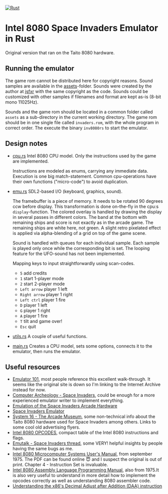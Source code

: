 [![Rust](https://github.com/krueger71/inv8080rs/actions/workflows/ci.yml/badge.svg)](https://github.com/krueger71/inv8080rs/actions/workflows/ci.yml)

# Intel 8080 Space Invaders Emulator in Rust

Original version that ran on the Taito 8080 hardware.

## Running the emulator

The game rom cannot be distributed here for copyright reasons. Sound samples are available in the [assets](assets)-folder. Sounds were created by the author at [jsfxr](https://sfxr.me/) with the same copyright as the code. Sounds could be customized with other samples if filenames and format are kept as-is (8-bit mono 11025Hz).

Sounds and the game rom should be located in a common folder called `assets` as a sub-directory in the current working directory. The game rom should be in one single file called `invaders.rom`, with the whole program in correct order. The execute the binary `inv8080rs` to start the emulator.

## Design notes

* [cpu.rs](src/cpu.rs) Intel 8080 CPU model. Only the instructions used by the game are implemented.

  Instructions are modeled as enums, carrying any immediate data. Execution is one big match-statement. Common cpu-operations have their own functions ("micro-code") to avoid duplication.

* [emu.rs](src/emu.rs) SDL2-based I/O (keyboard, graphics, sound).

  The framebuffer is a piece of memory. It needs to be rotated 90 degrees ccw before display. This transformation is done on-the-fly in the cpu:s `display`-function. The colored overlay is handled by drawing the display in several passes in different colors. The band at the bottom with remaining ships and score is not exactly as in the arcade game. The remaining ships are white here, not green. A slight retro pixelated effect is applied via alpha-blending of a grid on top of the game scene.

  Sound is handled with queues for each individual sample. Each sample is played only once while the corresponding bit is set. The looping feature for the UFO-sound has not been implemented.

  Mapping keys to input straightforwardly using scan-codes.

  * `5` add credits
  * `1` start 1-player mode
  * `2` start 2-player mode
  * `Left arrow` player 1 left
  * `Right arrow` player 1 right
  * `Left ctrl` player 1 fire
  * `D` player 1 left
  * `G` player 1 right
  * `A` player 1 fire
  * `T` tilt and game over!
  * `Esc` quit

* [utils.rs](src/utils.rs) A couple of useful functions.
* [main.rs](src/main.rs) Creates a CPU model, sets some options, connects it to the emulator, then runs the emulator.

## Useful resources


- [Emulator 101](https://web.archive.org/web/20240118230840/http://www.emulator101.com/), most people reference this excellent walk-through. It seems like the original site is down so I'm linking to the Internet Archive instead for now.
- [Computer Archeology - Space Invaders](https://computerarcheology.com/Arcade/SpaceInvaders/), could be enough for a more experienced emulator writer to implement everything.
- [Emulation of the Space Invaders Arcade Hardware](https://hotto.de/software-hardware/emulation-of-the-arcade-game-space-invaders/)
- [Space Invaders Emulator](https://www.justin-credible.net/2020/03/31/space-invaders-emulator/)
- [System 16 - The Arcade Museum](https://www.system16.com/hardware.php?id=629), some non-technical info about the Taito 8080 hardware used for Space Invaders among others. Links to some cool old advertising flyers.
- [Intel 8080 OPCODES](https://pastraiser.com/cpu/i8080/i8080_opcodes.html), compact table of the Intel 8080 instructions and flags.
- [Emutalk - Space Invaders thread](https://www.emutalk.net/threads/space-invaders.38177/page-2), some VERY! helpful insights by people having the same bugs as me.
- [Intel 8080 Microcomputer Systems User's Manual](https://www.google.com/search?q=Intel+8080+Microcomputer+Systems+User's+Manual), from september 1975. The PDF can be found online 😇 and I suspect the original is out of print. Chapter 4 - Instruction Set is invaluable.
- [Intel 8080 Assembly Language Programming Manual](https://www.google.com/search?client=firefox-b-d&q=Intel+8080+Assembly+Language+Programming+Manual), also from 1975.It is also very useful to understand in more detail how to implement the opcodes correctly as well as understanding 8080 assembler code.
- [Understanding the x86's Decimal Adjust after Addition (DAA) instruction](http://www.righto.com/2023/01/understanding-x86s-decimal-adjust-after.html)
